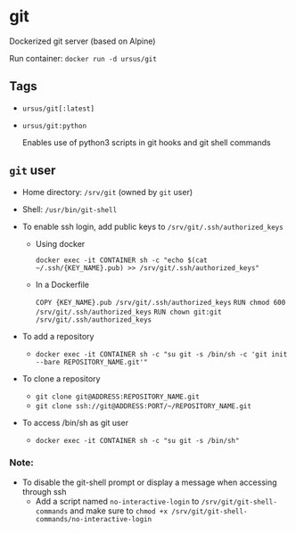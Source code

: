 # git
Dockerized git server (based on Alpine)

Run container: `docker run -d ursus/git`



## Tags

* `ursus/git[:latest]`

* `ursus/git:python`

  Enables use of python3 scripts in git hooks and git shell commands



## `git` user

* Home directory: `/srv/git` (owned by `git` user)
* Shell: `/usr/bin/git-shell`
* To enable ssh login, add public keys to `/srv/git/.ssh/authorized_keys`
  * Using docker

    `docker exec -it CONTAINER sh -c "echo $(cat ~/.ssh/{KEY_NAME}.pub) >> /srv/git/.ssh/authorized_keys"`
  * In a Dockerfile

    `COPY {KEY_NAME}.pub /srv/git/.ssh/authorized_keys`
    `RUN chmod 600 /srv/git/.ssh/authorized_keys`
    `RUN chown git:git /srv/git/.ssh/authorized_keys`
* To add a repository

  * `docker exec -it CONTAINER sh -c "su git -s /bin/sh -c 'git init --bare REPOSITORY_NAME.git'"`
* To clone a repository
  * `git clone git@ADDRESS:REPOSITORY_NAME.git`
  * `git clone ssh://git@ADDRESS:PORT/~/REPOSITORY_NAME.git`
* To access /bin/sh as git user

  * `docker exec -it CONTAINER sh -c "su git -s /bin/sh"`

### Note:

* To disable the git-shell prompt or display a message when accessing through ssh
  * Add a script named `no-interactive-login` to `/srv/git/git-shell-commands` and make sure to `chmod +x /srv/git/git-shell-commands/no-interactive-login`